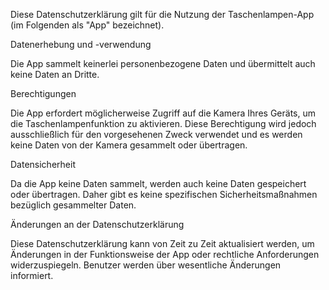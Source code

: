 Diese Datenschutzerklärung gilt für die Nutzung der Taschenlampen-App (im Folgenden als "App" bezeichnet).

Datenerhebung und -verwendung

Die App sammelt keinerlei personenbezogene Daten und übermittelt auch keine Daten an Dritte.

Berechtigungen

Die App erfordert möglicherweise Zugriff auf die Kamera Ihres Geräts, um die Taschenlampenfunktion zu aktivieren. Diese Berechtigung wird jedoch ausschließlich für den vorgesehenen Zweck verwendet und es werden keine Daten von der Kamera gesammelt oder übertragen.

Datensicherheit

Da die App keine Daten sammelt, werden auch keine Daten gespeichert oder übertragen. Daher gibt es keine spezifischen Sicherheitsmaßnahmen bezüglich gesammelter Daten.

Änderungen an der Datenschutzerklärung

Diese Datenschutzerklärung kann von Zeit zu Zeit aktualisiert werden, um Änderungen in der Funktionsweise der App oder rechtliche Anforderungen widerzuspiegeln. Benutzer werden über wesentliche Änderungen informiert.

